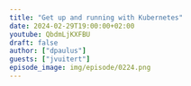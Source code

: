 ```yaml
---
title: "Get up and running with Kubernetes"
date: 2024-02-29T19:00:00+02:00
youtube: QbdmLjKXFBU
draft: false
author: ["dpaulus"]
guests: ["jvuitert"]
episode_image: img/episode/0224.png
---
```


